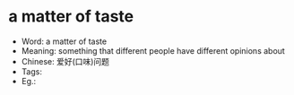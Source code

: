 # a matter of taste

- Word: a matter of taste
- Meaning: something that different people have different opinions about
- Chinese: 爱好(口味)问题
- Tags: 
- Eg.: 
